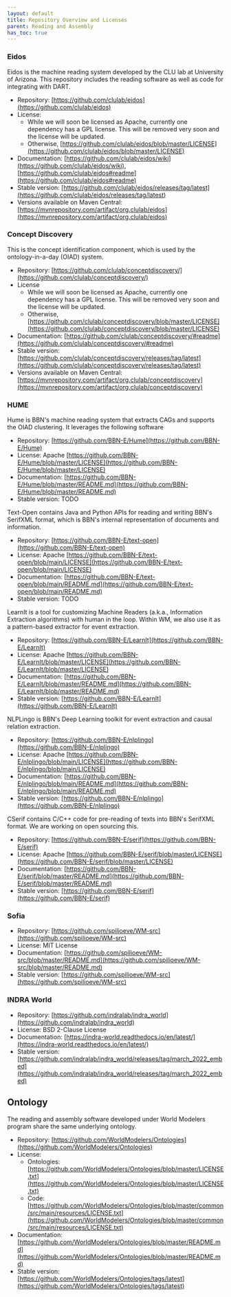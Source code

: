 ```yaml
---
layout: default
title: Repository Overview and Licenses
parent: Reading and Assembly
has_toc: true
---
```


### Eidos

Eidos is the machine reading system developed by the CLU lab at University of Arizona. This repository includes the reading software as well as code for integrating with DART.

- Repository: [https://github.com/clulab/eidos](https://github.com/clulab/eidos)
- License:
  - While we will soon be licensed as Apache, currently one dependency has a GPL license. This will be removed very soon and the license will be updated.
  - Otherwise, [https://github.com/clulab/eidos/blob/master/LICENSE](https://github.com/clulab/eidos/blob/master/LICENSE)
- Documentation: [https://github.com/clulab/eidos/wiki](https://github.com/clulab/eidos/wiki), [https://github.com/clulab/eidos#readme](https://github.com/clulab/eidos#readme)
- Stable version: [https://github.com/clulab/eidos/releases/tag/latest](https://github.com/clulab/eidos/releases/tag/latest)
- Versions available on Maven Central: [https://mvnrepository.com/artifact/org.clulab/eidos](https://mvnrepository.com/artifact/org.clulab/eidos)

### Concept Discovery

This is the concept identification component, which is used by the ontology-in-a-day (OIAD) system.

- Repository: [https://github.com/clulab/conceptdiscovery/](https://github.com/clulab/conceptdiscovery/)
- License
  - While we will soon be licensed as Apache, currently one dependency has a GPL license. This will be removed very soon and the license will be updated.
  - Otherwise, [https://github.com/clulab/conceptdiscovery/blob/master/LICENSE](https://github.com/clulab/conceptdiscovery/blob/master/LICENSE)
- Documentation: [https://github.com/clulab/conceptdiscovery/#readme](https://github.com/clulab/conceptdiscovery/#readme)
- Stable version: [https://github.com/clulab/conceptdiscovery/releases/tag/latest](https://github.com/clulab/conceptdiscovery/releases/tag/latest)
- Versions available on Maven Central: [https://mvnrepository.com/artifact/org.clulab/conceptdiscovery](https://mvnrepository.com/artifact/org.clulab/conceptdiscovery)

### HUME

Hume is BBN's machine reading system that extracts CAGs and supports the OIAD clustering. It leverages the following software
- Repository: [https://github.com/BBN-E/Hume](https://github.com/BBN-E/Hume)
- License: Apache [https://github.com/BBN-E/Hume/blob/master/LICENSE](https://github.com/BBN-E/Hume/blob/master/LICENSE)
- Documentation: [https://github.com/BBN-E/Hume/blob/master/README.md](https://github.com/BBN-E/Hume/blob/master/README.md)
- Stable version: TODO

Text-Open contains Java and Python APIs for reading and writing BBN's SerifXML format, which is BBN's internal representation of documents and information.
- Repository: [https://github.com/BBN-E/text-open](https://github.com/BBN-E/text-open)
- License: Apache [https://github.com/BBN-E/text-open/blob/main/LICENSE](https://github.com/BBN-E/text-open/blob/main/LICENSE)
- Documentation: [https://github.com/BBN-E/text-open/blob/main/README.md](https://github.com/BBN-E/text-open/blob/main/README.md)
- Stable version: TODO

LearnIt is a tool for customizing Machine Readers (a.k.a., Information Extraction algorithms) with human in the loop. Within WM, we also use it as a pattern-based extractor for event extraction.
- Repository: [https://github.com/BBN-E/LearnIt](https://github.com/BBN-E/LearnIt)
- License: Apache [https://github.com/BBN-E/LearnIt/blob/master/LICENSE](https://github.com/BBN-E/LearnIt/blob/master/LICENSE)
- Documentation: [https://github.com/BBN-E/LearnIt/blob/master/README.md](https://github.com/BBN-E/LearnIt/blob/master/README.md)
- Stable version:  [https://github.com/BBN-E/LearnIt](https://github.com/BBN-E/LearnIt)

NLPLingo is BBN's Deep Learning toolkit for event extraction and causal relation extraction.
- Repository: [https://github.com/BBN-E/nlplingo](https://github.com/BBN-E/nlplingo)
- License: Apache [https://github.com/BBN-E/nlplingo/blob/main/LICENSE](https://github.com/BBN-E/nlplingo/blob/main/LICENSE)
- Documentation: [https://github.com/BBN-E/nlplingo/blob/main/README.md](https://github.com/BBN-E/nlplingo/blob/main/README.md)
- Stable version: [https://github.com/BBN-E/nlplingo](https://github.com/BBN-E/nlplingo)

CSerif contains C/C++ code for pre-reading of texts into BBN's SerifXML format. We are working on open sourcing this.
- Repository: [https://github.com/BBN-E/serif](https://github.com/BBN-E/serif)
- License: Apache [https://github.com/BBN-E/serif/blob/master/LICENSE](https://github.com/BBN-E/serif/blob/master/LICENSE)
- Documentation: [https://github.com/BBN-E/serif/blob/master/README.md](https://github.com/BBN-E/serif/blob/master/README.md)
- Stable version: [https://github.com/BBN-E/serif](https://github.com/BBN-E/serif)

### Sofia

- Repository: [https://github.com/spilioeve/WM-src](https://github.com/spilioeve/WM-src)
- License: MIT License
- Documentation: [https://github.com/spilioeve/WM-src/blob/master/README.md](https://github.com/spilioeve/WM-src/blob/master/README.md)
- Stable version: [https://github.com/spilioeve/WM-src](https://github.com/spilioeve/WM-src)

### INDRA World

- Repository: [https://github.com/indralab/indra_world](https://github.com/indralab/indra_world)
- License: BSD 2-Clause License
- Documentation: [https://indra-world.readthedocs.io/en/latest/](https://indra-world.readthedocs.io/en/latest/)
- Stable version: [https://github.com/indralab/indra_world/releases/tag/march_2022_embed](https://github.com/indralab/indra_world/releases/tag/march_2022_embed)

## Ontology

The reading and assembly software developed under World Modelers program share the same underlying ontology.

- Repository: [https://github.com/WorldModelers/Ontologies](https://github.com/WorldModelers/Ontologies)
- License:
  - Ontologies: [https://github.com/WorldModelers/Ontologies/blob/master/LICENSE.txt](https://github.com/WorldModelers/Ontologies/blob/master/LICENSE.txt)
  - Code: [https://github.com/WorldModelers/Ontologies/blob/master/common/src/main/resources/LICENSE.txt](https://github.com/WorldModelers/Ontologies/blob/master/common/src/main/resources/LICENSE.txt)
- Documentation: [https://github.com/WorldModelers/Ontologies/blob/master/README.md](https://github.com/WorldModelers/Ontologies/blob/master/README.md)
- Stable version: [https://github.com/WorldModelers/Ontologies/tags/latest](https://github.com/WorldModelers/Ontologies/tags/latest)
